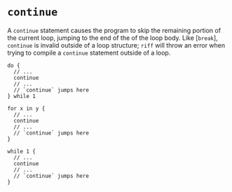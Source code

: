 # `continue`

A `continue` statement causes the program to skip the remaining portion of the
current loop, jumping to the end of the of the loop body. Like [`break`],
`continue` is invalid outside of a loop structure; `riff` will throw an error
when trying to compile a `continue` statement outside of a loop.

```riff
do {
  // ...
  continue
  // ...
  // `continue` jumps here
} while 1

for x in y {
  // ...
  continue
  // ...
  // `continue` jumps here
}

while 1 {
  // ...
  continue
  // ...
  // `continue` jumps here
}
```
